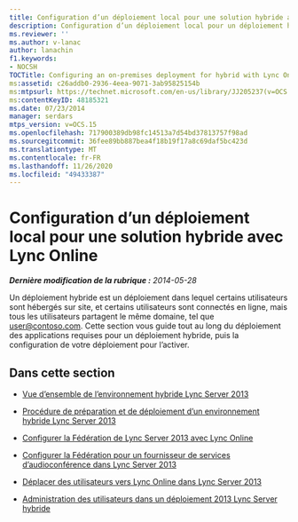 ```yaml
---
title: Configuration d’un déploiement local pour une solution hybride avec Lync Online
description: Configuration d’un déploiement local pour un déploiement hybride avec Lync Online.
ms.reviewer: ''
ms.author: v-lanac
author: lanachin
f1.keywords:
- NOCSH
TOCTitle: Configuring an on-premises deployment for hybrid with Lync Online
ms:assetid: c26addb0-2936-4eea-9071-3ab95825154b
ms:mtpsurl: https://technet.microsoft.com/en-us/library/JJ205237(v=OCS.15)
ms:contentKeyID: 48185321
ms.date: 07/23/2014
manager: serdars
mtps_version: v=OCS.15
ms.openlocfilehash: 717900389db98fc14513a7d54bd37813757f98ad
ms.sourcegitcommit: 36fee89bb887bea4f18b19f17a8c69daf5bc423d
ms.translationtype: MT
ms.contentlocale: fr-FR
ms.lasthandoff: 11/26/2020
ms.locfileid: "49433387"
---
```

# <a name="configuring-an-on-premises-deployment-for-hybrid-with-lync-online"></a>Configuration d’un déploiement local pour une solution hybride avec Lync Online

<div data-xmlns="http://www.w3.org/1999/xhtml">

<div class="topic" data-xmlns="http://www.w3.org/1999/xhtml" data-msxsl="urn:schemas-microsoft-com:xslt" data-cs="https://msdn.microsoft.com/">

<div data-asp="https://msdn2.microsoft.com/asp">



</div>

<div id="mainSection">

<div id="mainBody">

<span> </span>

_**Dernière modification de la rubrique :** 2014-05-28_

Un déploiement hybride est un déploiement dans lequel certains utilisateurs sont hébergés sur site, et certains utilisateurs sont connectés en ligne, mais tous les utilisateurs partagent le même domaine, tel que user@contoso.com. Cette section vous guide tout au long du déploiement des applications requises pour un déploiement hybride, puis la configuration de votre déploiement pour l’activer.

<div>

## <a name="in-this-section"></a>Dans cette section

  - [Vue d’ensemble de l’environnement hybride Lync Server 2013](lync-server-2013-overview-of-the-lync-server-hybrid-environment.md)

  - [Procédure de préparation et de déploiement d’un environnement hybride Lync Server 2013](lync-server-2013-steps-to-prepare-and-deploy-lync-server-hybrid-environment.md)

  - [Configurer la Fédération de Lync Server 2013 avec Lync Online](lync-server-2013-configure-federation-with-lync-online.md)

  - [Configurer la Fédération pour un fournisseur de services d’audioconférence dans Lync Server 2013](lync-server-2013-configure-federation-for-an-audio-conferencing-provider.md)

  - [Déplacer des utilisateurs vers Lync Online dans Lync Server 2013](lync-server-2013-move-users-to-lync-online.md)

  - [Administration des utilisateurs dans un déploiement 2013 Lync Server hybride](lync-server-2013-administering-users-in-a-hybrid-deployment.md)

</div>

</div>

<span> </span>

</div>

</div>

</div>

